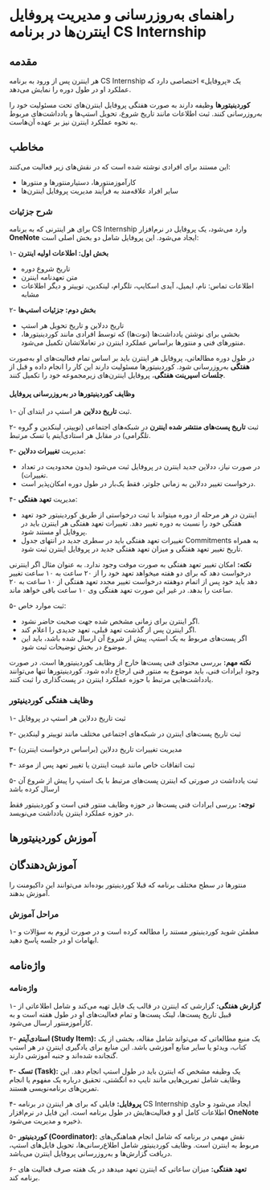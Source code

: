 
# راهنمای به‌روزرسانی و مدیریت پروفایل اینترن‌ها در برنامه CS Internship

## مقدمه

هر اینترن پس از ورود به برنامه CS Internship یک «پروفایل» اختصاصی دارد که عملکرد او در طول دوره را نمایش می‌دهد. 

**کوردینیتورها** وظیفه دارند به صورت هفتگی پروفایل اینترن‌های تحت مسئولیت خود را به‌روزرسانی کنند. ثبت اطلاعات مانند تاریخ شروع، تحویل استپ‌ها و یادداشت‌های مربوط به نحوه عملکرد اینترن نیز بر عهده آن‌هاست.


## مخاطب

این مستند برای افرادی نوشته شده است که در نقش‌های زیر فعالیت می‌کنند:
- کارآموزمنتورها، دستیارمنتورها و منتورها
- سایر افراد علاقه‌مند به فرآیند مدیریت پروفایل اینترن‌ها


### **شرح جزئیات**

برای هر اینترنی که به برنامه CS Internship وارد می‌شود، یک پروفایل در نرم‌افزار **OneNote** ایجاد می‌شود. این پروفایل شامل دو بخش اصلی است:

۱- **بخش اول: اطلاعات اولیه اینترن**
   - تاریخ شروع دوره
   - متن تعهدنامه اینترن
   - اطلاعات تماس: نام، ایمیل، آیدی اسکایپ، تلگرام، لینکدین، توییتر و دیگر اطلاعات مشابه

۲- **بخش دوم: جزئیات استپ‌ها**
   - تاریخ ددلاین و تاریخ تحویل هر استپ
   - بخشی برای نوشتن یادداشت‌ها (نوت‌ها) که توسط افرادی مانند کوردینیتورها، منتورهای فنی و منتورها براساس عملکرد اینترن در تعاملاتشان تکمیل می‌شود.

در طول دوره مطالعاتی، پروفایل هر اینترن باید بر اساس تمام فعالیت‌های او به‌صورت **هفتگی** به‌روزرسانی شود. کوردینیتورها مسئولیت دارند این کار را انجام داده و قبل از **جلسات اسپرینت هفتگی**، پروفایل اینترن‌های زیرمجموعه خود را تکمیل کنند.

#### وظایف کوردینیتورها در به‌روزرسانی پروفایل
۱- ثبت **تاریخ ددلاین** هر استپ در ابتدای آن.

۲- ثبت **تاریخ پست‌های منتشر شده اینترن** در شبکه‌های اجتماعی (توییتر، لینکدین و گروه تلگرامی) در مقابل هر استادی‌آیتم یا تسک مرتبط.

۳- مدیریت **تغییرات ددلاین**:
   - در صورت نیاز، ددلاین جدید اینترن در پروفایل ثبت می‌شود (بدون محدودیت در تعداد تغییرات).
   - درخواست تغییر ددلاین به زمانی جلوتر، فقط یک‌بار در طول دوره امکان‌پذیر است.

۴- مدیریت **تعهد هفتگی**:
   - اینترن در هر مرحله از دوره میتواند با ثبت درخواستی از طریق کوردینیتور خود تعهد هفتگی خود را نسبت به دوره تغییر دهد. تغییرات تعهد هفتگی هر اینترن باید در پروفایل او مستند شود.
   - تغییرات تعهد هفتگی باید در سطری جدید در انتهای جدول Commitments به همراه تاریخ تغییر تعهد هفتگی و میزان تعهد هفتگی جدید در پروفایل اینترن ثبت شود.

**نکته:** امکان تغییر تعهد هفتگی به صورت موقت وجود ندارد. به عنوان مثال اگر اینترنی درخواست دهد که برای دو هفته میخواهد تعهد خود را از ۲۰ ساعت به ۱۰ ساعت تغییر دهد باید خود پس از اتمام دوهفته درخواست تغییر مجدد تعهد هفتگی از ۱۰ ساعت به ۲۰ ساعت را بدهد. در غیر این صورت تعهد هفتگی وی ۱۰ ساعت باقی خواهد ماند.

۵- ثبت موارد خاص:
   - اگر اینترن برای زمانی مشخص شده جهت صحبت حاضر نشود.
   - اگر اینترن پس از گذشت تعهد قبلی، تعهد جدیدی را اعلام کند.
   - اگر پست‌های مربوط به یک استپ، پیش از شروع آن ارسال شده باشد، باید این موضوع در بخش توضیحات ثبت شود.


**نکته مهم:** بررسی محتوای فنی پست‌ها خارج از وظایف کوردینیتورها است. در صورت وجود ایرادات فنی، باید موضوع به منتور فنی ارجاع داده شود. کوردینیتورها تنها می‌توانند یادداشت‌هایی مرتبط با حوزه عملکرد اینترن در پست‌گذاری را ثبت کنند.



### **وظایف هفتگی کوردینیتور**
۱- ثبت تاریخ ددلاین هر استپ در پروفایل

۲- ثبت تاریخ پست‌های اینترن در شبکه‌های اجتماعی مختلف مانند توییتر و لینکدین

۳- مدیریت تغییرات تاریخ ددلاین (براساس درخواست اینترن)

۴- ثبت اتفاقات خاص مانند غیبت اینترن یا تغییر تعهد پس از موعد

۵- ثبت یادداشت در صورتی که اینترن پست‌های مرتبط با یک استپ را پیش از شروع آن ارسال کرده باشد

**توجه:** بررسی ایرادات فنی پست‌ها در حوزه وظایف منتور فنی است و کوردینیتور فقط در حوزه عملکرد اینترن یادداشت می‌نویسد.


## آموزش کوردینیتورها

## **آموزش‌دهندگان**
منتورها در سطح مختلف برنامه که قبلا کوردینیتور بوده‌اند می‌توانند این داکیومنت را آموزش بدهند.

### **مراحل آموزش**
۱- مطمئن شوید کوردینیتور مستند را مطالعه کرده است و در صورت لزوم به سؤالات و ابهامات او در جلسه پاسخ دهید.


## واژه‌نامه

### **واژه‌نامه**

۱- **گزارش هفتگی:** 
  گزارشی که اینترن در قالب یک فایل تهیه می‌کند و شامل اطلاعاتی از قبیل تاریخ پست‌ها، لینک پست‌ها و تمام فعالیت‌های او در طول هفته است و به کارآموزمنتور ارسال می‌شود.

۲- **استادی‌آیتم (Study Item):**
  یک منبع مطالعاتی که می‌تواند شامل مقاله، بخشی از یک کتاب، ویدئو یا سایر منابع آموزشی باشد. این منابع برای یادگیری اینترن در هر استپ گنجانده شده‌اند و جنبه آموزشی دارند.

۳- **تسک (Task):** 
  یک وظیفه مشخص که اینترن باید در طول استپ انجام دهد. این وظایف شامل تمرین‌هایی مانند تایپ ده انگشتی، تحقیق درباره یک مفهوم یا انجام تمرین‌های برنامه‌نویسی هستند.

۴- **پروفایل:**
  فایلی که برای هر اینترن در برنامه CS Internship ایجاد می‌شود و حاوی اطلاعات کامل او و فعالیت‌هایش در طول برنامه است. این فایل در نرم‌افزار **OneNote** ذخیره و مدیریت می‌شود.

۵- **کوردینیتور (Coordinator):**
  نقش مهمی در برنامه که شامل انجام هماهنگی‌های مربوط به اینترن است. وظایف کوردینیتور شامل اطلاع‌رسانی‌ها، تحویل فایل‌های استپ، دریافت گزارش‌ها و به‌روزرسانی پروفایل اینترن می‌باشد.

۶- **تعهد هفتگی:**
   میزان ساعاتی که اینترن تعهد میدهد در یک هفته صرف فعالیت های برنامه کند.
